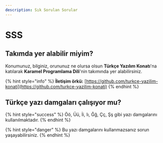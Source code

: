 ```yaml
---
description: Sık Sorulan Sorular
---
```


# SSS

## Takımda yer alabilir miyim?

Konumunuz, bilginiz, orununuz ne olursa olsun **Türkçe Yazılım Konatı**'na katılarak **Karamel Programlama Dili**'nin takımında yer alabilirsiniz. 

{% hint style="info" %}
**İletişim örkü:** [https://github.com/turkce-yazilim-konati](https://github.com/turkce-yazilim-konati)
{% endhint %}

## Türkçe yazı damgaları çalışıyor mu?

{% hint style="success" %}
Öö, Üü, İi, Iı, Ğğ, Çç, Şş gibi yazı damgalarını kullanılmaktadır. 
{% endhint %}

{% hint style="danger" %}
Bu yazı damgalarını kullanmazsanız sorun yaşayabilirsiniz.
{% endhint %}



